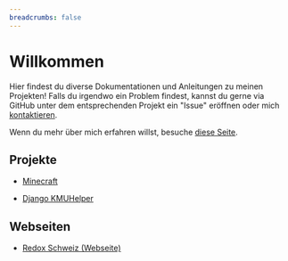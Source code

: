 ```yaml
---
breadcrumbs: false
---
```


# Willkommen

Hier findest du diverse Dokumentationen und Anleitungen zu meinen Projekten!
Falls du irgendwo ein Problem findest, kannst du gerne via GitHub unter dem entsprechenden Projekt ein "Issue" eröffnen oder mich [kontaktieren](/diverses/rafaelurben/#kontakt).

Wenn du mehr über mich erfahren willst, besuche [diese Seite](/diverses/rafaelurben/#über-rafael-urben).

## Projekte

-   [Minecraft](/minecraft/)
-   [Django KMUHelper](/django-kmuhelper/)

    <!-- -   [Raspberry Pi Projekte](/raspberrypi) (w.i.p) -->

## Webseiten

-   [Redox Schweiz (Webseite)](/pages-asea/)
